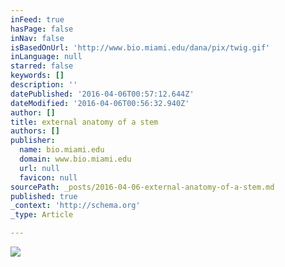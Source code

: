 ```yaml
---
inFeed: true
hasPage: false
inNav: false
isBasedOnUrl: 'http://www.bio.miami.edu/dana/pix/twig.gif'
inLanguage: null
starred: false
keywords: []
description: ''
datePublished: '2016-04-06T00:57:12.644Z'
dateModified: '2016-04-06T00:56:32.940Z'
author: []
title: external anatomy of a stem
authors: []
publisher:
  name: bio.miami.edu
  domain: www.bio.miami.edu
  url: null
  favicon: null
sourcePath: _posts/2016-04-06-external-anatomy-of-a-stem.md
published: true
_context: 'http://schema.org'
_type: Article

---
```

![](http://www.bio.miami.edu/dana/pix/twig.gif)